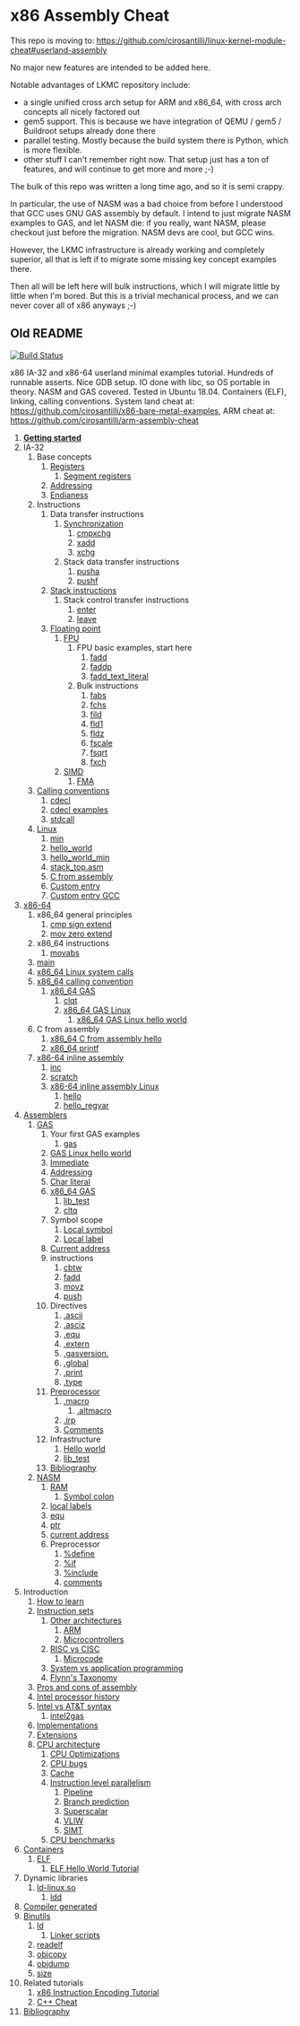 # x86 Assembly Cheat

This repo is moving to: https://github.com/cirosantilli/linux-kernel-module-cheat#userland-assembly

No major new features are intended to be added here.

Notable advantages of LKMC repository include:

- a single unified cross arch setup for ARM and x86_64, with cross arch concepts all nicely factored out
- gem5 support. This is because we have integration of QEMU / gem5 / Buildroot setups already done there
- parallel testing. Mostly because the build system there is Python, which is more flexible.
- other stuff I can't remember right now. That setup just has a ton of features, and will continue to get more and more ;-)

The bulk of this repo was written a long time ago, and so it is semi crappy.

In particular, the use of NASM was a bad choice from before I understood that GCC uses GNU GAS assembly by default. I intend to just migrate NASM examples to GAS, and let NASM die: if you really, want NASM, please checkout just before the migration. NASM devs are cool, but GCC wins.

However, the LKMC infrastructure is already working and completely superior, all that is left if to migrate some missing key concept examples there.

Then all will be left here will bulk instructions, which I will migrate little by little when I'm bored. But this is a trivial mechanical process, and we can never cover all of x86 anyways ;-)

## Old README

[![Build Status](https://travis-ci.org/cirosantilli/x86-assembly-cheat.svg?branch=master)](https://travis-ci.org/cirosantilli/x86-assembly-cheat)

x86 IA-32 and x86-64 userland minimal examples tutorial. Hundreds of runnable asserts. Nice GDB setup. IO done with libc, so OS portable in theory. NASM and GAS covered. Tested in Ubuntu 18.04. Containers (ELF), linking, calling conventions. System land cheat at: <https://github.com/cirosantilli/x86-bare-metal-examples>, ARM cheat at: <https://github.com/cirosantilli/arm-assembly-cheat>

1.  [**Getting started**](getting-started.md)
1.  IA-32
    1.  Base concepts
        1.  [Registers](registers.asm)
            1.  [Segment registers](segment_registers.asm)
        1.  [Addressing](addressing.asm)
        1.  [Endianess](endianess.asm)
    1.  Instructions
        1.  Data transfer instructions
            1.  [Synchronization](synchronization.md)
                1.  [cmpxchg](cmpxchg.asm)
                1.  [xadd](xadd.asm)
                1.  [xchg](xchg.asm)
            1.  Stack data transfer instructions
                1.  [pusha](pusha.asm)
                1.  [pushf](pushf.asm)
        1.  [Stack instructions](stack-instrucastions.md)
            1.  Stack control transfer instructions
                1.  [enter](enter.asm)
                1.  [leave](leave.asm)
        1.  [Floating point](floating-point.md)
            1.  [FPU](fpu.md)
                1.  FPU basic examples, start here
                    1.  [fadd](fadd.asm)
                    1.  [faddp](faddp.asm)
                    1.  [fadd_text_literal](fadd_text_literal.asm)
                1.  Bulk instructions
                    1.  [fabs](fsqrt.asm)
                    1.  [fchs](fchs.asm)
                    1.  [fild](fild.asm)
                    1.  [fld1](fld1.asm)
                    1.  [fldz](fldz.asm)
                    1.  [fscale](fscale.asm)
                    1.  [fsqrt](fsqrt.asm)
                    1.  [fxch](fxch.asm)
            1.  [SIMD](simd.asm)
                1.  [FMA](fma.md)
    1.  [Calling conventions](calling-conventions.md)
        1.  [cdecl](cdecl.md)
        1.  [cdecl examples](cdecl.asm)
        1.  [stdcall](stdcall.asm)
    1.  [Linux](linux/)
        1. [min](linux/min.asm)
        1. [hello_world](linux/hello_world.asm)
        1. [hello_world_min](linux/hello_world_min.asm)
        1. [stack_top.asm](linux/stack_top.asm)
        1. [C from assembly](linux/c-from-assembly/)
        1. [Custom entry](linux/custom-entry/)
        1. [Custom entry GCC](linux/custom-entry-gcc/)
1.  [x86-64](x86-64/)
    1.  x86_64 general principles
        1.  [cmp sign extend](x86-64/cmp-sign-extend.asm)
        1.  [mov zero extend](x86-64/mov-zero-extend.asm)
    1.  x86_64 instructions
        1.  [movabs](x86-64/movabs.asm)
    1.  [main](x86-64/main.asm)
    1.  [x86_64 Linux system calls](x86-64/linux)
    1.  [x86_64 calling convention](x86-64/calling-convention.md)
        1.  [x86_64 GAS](x86-64/gas)
            1.  [clqt](x86-64/gas/clqt.S)
            1.  [x86_64 GAS Linux](x86-64/gas/linux)
                1.  [x86_64 GAS Linux hello world](x86-64/gas/linux/hello_world.S)
    1.  C from assembly
        1.  [x86_64 C from assembly hello](x86-64/linux/c-from-assembly/hello.asm)
        1.  [x86_64 printf](x86-64/linux/c-from-assembly/printf.asm)
    1.  [x86-64 inline assembly](x86-64/c)
        1.  [inc](x86-64/c/inc.c)
        1.  [scratch](x86-64/c/scratch.c)
        1.  [x86-64 inline assembly Linux](x86-64/c/linux)
            1.  [hello](x86-64/c/linux/hello.c)
            1.  [hello_regvar](x86-64/c/linux/hello_regvar.c)
1.  [Assemblers](assemblers.md)
    1.  [GAS](gas/)
        1.  Your first GAS examples
            1.  [gas](gas/add.S)
        1.  [GAS Linux hello world](gas/linux/hello.S)
        1.  [Immediate](gas/immediate.S)
        1.  [Addressing](gas/addressing.S)
        1.  [Char literal](gas/char_literal.S)
        1.  [x86_64 GAS](x86-64/gas/)
            1.  [lib_test](x86-64/gas/lib_test.S)
            1.  [cltq](x86-64/gas/cltq.S)
        1.  Symbol scope
            1.  [Local symbol](gas/local_symbol.S)
            1.  [Local label](gas/local_label.S)
        1.  [Current address](gas/current_address.S)
        1.  instructions
            1.  [cbtw](gas/cbtw.S)
            1.  [fadd](gas/fadd.S)
            1.  [movz](gas/movz.S)
            1.  [push](gas/push.S)
        1.  Directives
            1.  [.ascii](gas/ascii.S)
            1.  [.asciz](gas/asciz.S)
            1.  [.equ](gas/equ.S)
            1.  [.extern](gas/extern.md)
            1.  [.gasversion.](gas/gasversion.S)
            1.  [.global](gas/global.S)
            1.  [.print](gas/print.S)
            1.  [.type](gas/type.S)
        1.  [Preprocessor](gas/preprocessor.md)
            1.  [.macro](gas/macro.S)
                1.  [.altmacro](gas/altmacro.S)
            1.  [.irp](gas/irp.S)
            1.  [Comments](gas/comments.S)
        1.  Infrastructure
            1.  [Hello world](gas/hello_world.S)
            1.  [lib_test](gas/lib_test.S)
        1.  [Bibliography](gas/bibliogrpahy.md)
    1.  [NASM](nasm/)
        1.  [RAM](nasm/ram.asm)
            1.  [Symbol colon](nasm/symbol_colon.asm)
        1.  [local labels](nasm/local_labels.asm)
        1.  [equ](nasm/equ.asm)
        1.  [ptr](nasm/ptr.asm)
        1.  [current address](nasm/current_address.asm)
        1.  Preprocessor
            1.  [%define](nasm/define.asm)
            1.  [%if](nasm/if.asm)
            1.  [%include](nasm/include.asm)
            1.  [comments](nasm/comment.asm)
1.  Introduction
    1.  [How to learn](how-to-learn.md)
    1.  [Instruction sets](instruction-sets.md)
        1.  [Other architectures](other-architectures.md)
            1.  [ARM](https://github.com/cirosantilli/arm-assembly-cheat)
            1.  [Microcontrollers](microcontrollers.md)
        1.  [RISC vs CISC](risc-vs-cisc.md)
            1.  [Microcode](microcode.md)
        1.  [System vs application programming](system-vs-application-programming.md)
        1.  [Flynn's Taxonomy](flynns-taxonomy.md)
    1.  [Pros and cons of assembly](pros-and-cons-of-assembly.md)
    1.  [Intel processor history](intel-processor-history.md)
    1.  [Intel vs AT&T syntax](intel-vs-atet.md)
        1.  [intel2gas](intel2gas.md)
    1.  [Implementations](implementations.md)
    1.  [Extensions](extensions.md)
    1.  [CPU architecture](cpu-architecture.md)
        1.  [CPU Optimizations](cpu-optimizations.md)
        1.  [CPU bugs](cpu-bugs.md)
        1.  [Cache](cache.md)
        1.  [Instruction level parallelism](instruction-level-parallelism.md)
            1.  [Pipeline](pipeline.md)
            1.  [Branch prediction](branch-prediction.md)
            1.  [Superscalar](superscalar.md)
            1.  [VLIW](vliw.md)
            1.  [SIMT](simt.md)
        1.  [CPU benchmarks](cpu-benchmarks.md)
1.  [Containers](containers.md)
    1.  [ELF](elf.md)
        1.  [ELF Hello World Tutorial](http://www.cirosantilli.com/elf-hello-world)
1.  Dynamic libraries
    1.  [ld-linux.so](ld-linux-so.md)
        1.  [ldd](ldd.md)
1.  [Compiler generated](compiler-generated/)
1.  [Binutils](binutils.md)
    1.  [ld](ld.md)
        1.  [Linker scripts](linker-scripts/)
    1.  [readelf](readelf.md)
    1.  [objcopy](objcopy.md)
    1.  [objdump](objdump.md)
    1.  [size](size.md)
1.  Related tutorials
    1.  [x86 Instruction Encoding Tutorial](https://github.com/cirosantilli/x86-instruction-encoding-tutorial)
    1.  [C++ Cheat](https://github.com/cirosantilli/cpp-cheat)
1.  [Bibliography](bibliography.md)
